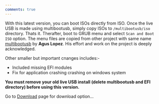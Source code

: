 ```yaml
---
comments: true
---
```


With this latest version, you can boot ISOs directly from ISO. Once the live USB is made using multibootusb, simply copy ISOs to `/multibootusb/iso` directory. Thats it.
Therafter, boot to GRUB menu and select `Scan and Boot ISO` option. The menu files are copied from other project with same name [multibootusb](http://mbusb.aguslr.com/) by **Agus Lopez**.
His effort and work on the project is deeply acknowledged.


Other smaller but important cnanges includes:-

* Included missing EFI modules
* Fix for application crashing crashing on windows system 

**You must remove your old live USB install (delete multibootusb and EFI directory) before using this version.**

Go to [Download](http://multibootusb.org/page_download) page for download option...

